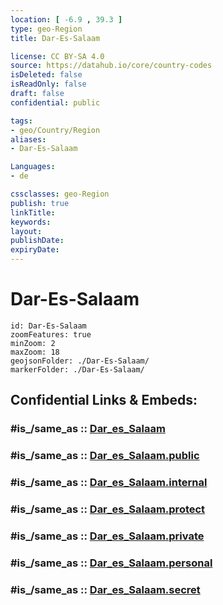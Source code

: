 ```yaml
---
location: [ -6.9 , 39.3 ] 
type: geo-Region
title: Dar-Es-Salaam

license: CC BY-SA 4.0
source: https://datahub.io/core/country-codes
isDeleted: false
isReadOnly: false
draft: false
confidential: public

tags:
- geo/Country/Region
aliases:
- Dar-Es-Salaam

Languages:
- de

cssclasses: geo-Region
publish: true
linkTitle: 
keywords: 
layout: 
publishDate: 
expiryDate: 
---
```


# Dar-Es-Salaam

```leaflet
id: Dar-Es-Salaam
zoomFeatures: true 
minZoom: 2 
maxZoom: 18
geojsonFolder: ./Dar-Es-Salaam/
markerFolder: ./Dar-Es-Salaam/
```


## Confidential Links & Embeds: 

### #is_/same_as :: [Dar_es_Salaam](/_Standards/Earth/Continent/Africa/Africa~East/Tanzania/regions~Tanzania/Dar_es_Salaam.md) 

### #is_/same_as :: [Dar_es_Salaam.public](/_public/Earth/Continent/Africa/Africa~East/Tanzania/regions~Tanzania/Dar_es_Salaam.public.md) 

### #is_/same_as :: [Dar_es_Salaam.internal](/_internal/Earth/Continent/Africa/Africa~East/Tanzania/regions~Tanzania/Dar_es_Salaam.internal.md) 

### #is_/same_as :: [Dar_es_Salaam.protect](/_protect/Earth/Continent/Africa/Africa~East/Tanzania/regions~Tanzania/Dar_es_Salaam.protect.md) 

### #is_/same_as :: [Dar_es_Salaam.private](/_private/Earth/Continent/Africa/Africa~East/Tanzania/regions~Tanzania/Dar_es_Salaam.private.md) 

### #is_/same_as :: [Dar_es_Salaam.personal](/_personal/Earth/Continent/Africa/Africa~East/Tanzania/regions~Tanzania/Dar_es_Salaam.personal.md) 

### #is_/same_as :: [Dar_es_Salaam.secret](/_secret/Earth/Continent/Africa/Africa~East/Tanzania/regions~Tanzania/Dar_es_Salaam.secret.md)

